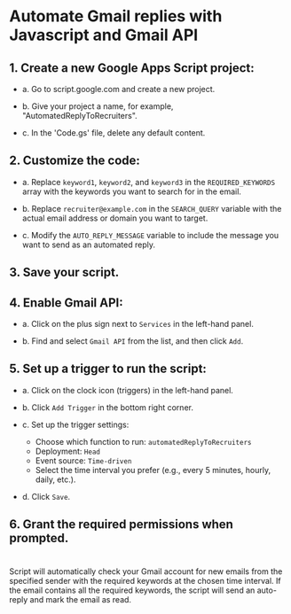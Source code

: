 # Automate Gmail replies with Javascript and Gmail API

## 1. Create a new Google Apps Script project:

- a. Go to script.google.com and create a new project.

- b. Give your project a name, for example, "AutomatedReplyToRecruiters".

- c. In the 'Code.gs' file, delete any default content.

## 2. Customize the code:

- a. Replace `keyword1`, `keyword2`, and `keyword3` in the `REQUIRED_KEYWORDS` array with the keywords you want to search for in the email.

- b. Replace `recruiter@example.com` in the `SEARCH_QUERY` variable with the actual email address or domain you want to target.

- c. Modify the `AUTO_REPLY_MESSAGE` variable to include the message you want to send as an automated reply.

## 3. Save your script.

## 4. Enable Gmail API:

- a. Click on the plus sign next to `Services` in the left-hand panel.

- b. Find and select `Gmail API` from the list, and then click `Add`.

## 5. Set up a trigger to run the script:

- a. Click on the clock icon (triggers) in the left-hand panel.

- b. Click `Add Trigger` in the bottom right corner.

- c. Set up the trigger settings:

  - Choose which function to run: `automatedReplyToRecruiters`
  - Deployment: `Head`
  - Event source: `Time-driven`
  - Select the time interval you prefer (e.g., every 5 minutes, hourly, daily, etc.).

- d. Click `Save`.

## 6. Grant the required permissions when prompted.

#

Script will automatically check your Gmail account for new emails from the specified sender with the required keywords at the chosen time interval. If the email contains all the required keywords, the script will send an auto-reply and mark the email as read.
